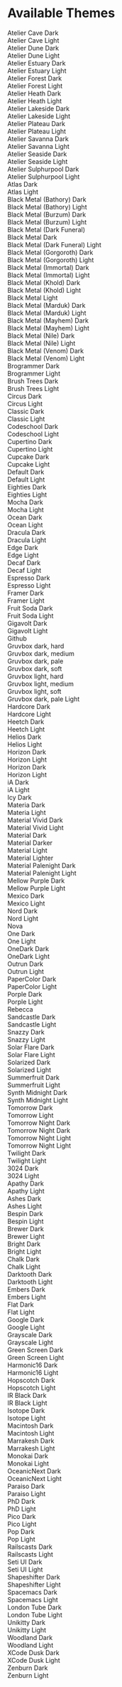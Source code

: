 # Available Themes

Atelier Cave Dark  
Atelier Cave Light  
Atelier Dune Dark  
Atelier Dune Light  
Atelier Estuary Dark  
Atelier Estuary Light  
Atelier Forest Dark  
Atelier Forest Light  
Atelier Heath Dark  
Atelier Heath Light  
Atelier Lakeside Dark  
Atelier Lakeside Light  
Atelier Plateau Dark  
Atelier Plateau Light  
Atelier Savanna Dark  
Atelier Savanna Light  
Atelier Seaside Dark  
Atelier Seaside Light  
Atelier Sulphurpool Dark  
Atelier Sulphurpool Light  
Atlas Dark  
Atlas Light  
Black Metal (Bathory) Dark  
Black Metal (Bathory) Light  
Black Metal (Burzum) Dark  
Black Metal (Burzum) Light  
Black Metal (Dark Funeral)  
Black Metal Dark  
Black Metal (Dark Funeral) Light  
Black Metal (Gorgoroth) Dark  
Black Metal (Gorgoroth) Light  
Black Metal (Immortal) Dark  
Black Metal (Immortal) Light  
Black Metal (Khold) Dark  
Black Metal (Khold) Light  
Black Metal Light  
Black Metal (Marduk) Dark  
Black Metal (Marduk) Light  
Black Metal (Mayhem) Dark  
Black Metal (Mayhem) Light  
Black Metal (Nile) Dark  
Black Metal (Nile) Light  
Black Metal (Venom) Dark  
Black Metal (Venom) Light  
Brogrammer Dark  
Brogrammer Light  
Brush Trees Dark  
Brush Trees Light  
Circus Dark  
Circus Light  
Classic Dark  
Classic Light  
Codeschool Dark  
Codeschool Light  
Cupertino Dark  
Cupertino Light  
Cupcake Dark  
Cupcake Light  
Default Dark  
Default Light  
Eighties Dark  
Eighties Light  
Mocha Dark  
Mocha Light  
Ocean Dark  
Ocean Light  
Dracula Dark  
Dracula Light  
Edge Dark  
Edge Light  
Decaf Dark  
Decaf Light  
Espresso Dark  
Espresso Light  
Framer Dark  
Framer Light  
Fruit Soda Dark  
Fruit Soda Light  
Gigavolt Dark  
Gigavolt Light  
Github  
Gruvbox dark, hard  
Gruvbox dark, medium  
Gruvbox dark, pale  
Gruvbox dark, soft  
Gruvbox light, hard  
Gruvbox light, medium  
Gruvbox light, soft  
Gruvbox dark, pale Light  
Hardcore Dark  
Hardcore Light  
Heetch Dark  
Heetch Light  
Helios Dark  
Helios Light  
Horizon Dark  
Horizon Light  
Horizon Dark  
Horizon Light  
iA Dark  
iA Light  
Icy Dark  
Materia Dark  
Materia Light  
Material Vivid Dark  
Material Vivid Light  
Material Dark  
Material Darker  
Material Light  
Material Lighter  
Material Palenight Dark  
Material Palenight Light  
Mellow Purple Dark  
Mellow Purple Light  
Mexico Dark  
Mexico Light  
Nord Dark  
Nord Light  
Nova  
One Dark  
One Light  
OneDark Dark  
OneDark Light  
Outrun Dark  
Outrun Light  
PaperColor Dark  
PaperColor Light  
Porple Dark  
Porple Light  
Rebecca  
Sandcastle Dark  
Sandcastle Light  
Snazzy Dark  
Snazzy Light  
Solar Flare Dark  
Solar Flare Light  
Solarized Dark  
Solarized Light  
Summerfruit Dark  
Summerfruit Light  
Synth Midnight Dark  
Synth Midnight Light  
Tomorrow Dark  
Tomorrow Light  
Tomorrow Night Dark  
Tomorrow Night Dark  
Tomorrow Night Light  
Tomorrow Night Light  
Twilight Dark  
Twilight Light  
3024 Dark  
3024 Light  
Apathy Dark  
Apathy Light  
Ashes Dark  
Ashes Light  
Bespin Dark  
Bespin Light  
Brewer Dark  
Brewer Light  
Bright Dark  
Bright Light  
Chalk Dark  
Chalk Light  
Darktooth Dark  
Darktooth Light  
Embers Dark  
Embers Light  
Flat Dark  
Flat Light  
Google Dark  
Google Light  
Grayscale Dark  
Grayscale Light  
Green Screen Dark  
Green Screen Light  
Harmonic16 Dark  
Harmonic16 Light  
Hopscotch Dark  
Hopscotch Light  
IR Black Dark  
IR Black Light  
Isotope Dark  
Isotope Light  
Macintosh Dark  
Macintosh Light  
Marrakesh Dark  
Marrakesh Light  
Monokai Dark  
Monokai Light  
OceanicNext Dark  
OceanicNext Light  
Paraiso Dark  
Paraiso Light  
PhD Dark  
PhD Light  
Pico Dark  
Pico Light  
Pop Dark  
Pop Light  
Railscasts Dark  
Railscasts Light  
Seti UI Dark  
Seti UI Light  
Shapeshifter Dark  
Shapeshifter Light  
Spacemacs Dark  
Spacemacs Light  
London Tube Dark  
London Tube Light  
Unikitty Dark  
Unikitty Light  
Woodland Dark  
Woodland Light  
XCode Dusk Dark  
XCode Dusk Light  
Zenburn Dark  
Zenburn Light  
